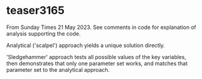 # teaser3165

From Sunday Times 21 May 2023. See comments in code for explanation of analysis supporting the code.

Analytical ('scalpel') approach yields a unique solution directly.

'Sledgehammer' approach tests all possible values of the key variables, then demonstrates that only one parameter set works, and matches that parameter set to the analytical approach.
